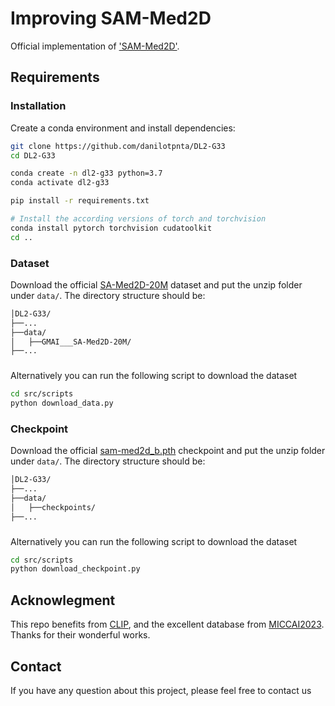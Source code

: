 # Improving SAM-Med2D
Official implementation of ['SAM-Med2D'](https://github.com/uni-medical/SAM-Med2D).


## Requirements

### Installation
Create a conda environment and install dependencies:
```bash
git clone https://github.com/danilotpnta/DL2-G33
cd DL2-G33

conda create -n dl2-g33 python=3.7
conda activate dl2-g33

pip install -r requirements.txt

# Install the according versions of torch and torchvision
conda install pytorch torchvision cudatoolkit
cd ..
```

### Dataset
Download the official [SA-Med2D-20M](https://huggingface.co/datasets/OpenGVLab/SA-Med2D-20M/tree/main) dataset and put the unzip folder under `data/`.
The directory structure should be:
```bash
│DL2-G33/
├──...
├──data/
│   ├──GMAI___SA-Med2D-20M/
├──...
```
### 

Alternatively you can run the following script to download the dataset

```bash
cd src/scripts
python download_data.py
```


### Checkpoint
Download the official [sam-med2d_b.pth](https://drive.google.com/file/d/1ARiB5RkSsWmAB_8mqWnwDF8ZKTtFwsjl/view) checkpoint and put the unzip folder under `data/`.
The directory structure should be:
```bash
│DL2-G33/
├──...
├──data/
│   ├──checkpoints/
├──...
```
### 

Alternatively you can run the following script to download the dataset

```bash
cd src/scripts
python download_checkpoint.py
```

## Acknowlegment
This repo benefits from [CLIP](https://github.com/openai/CLIP), and the excellent database from [MICCAI2023](https://conferences.miccai.org/). Thanks for their wonderful works.

## Contact
If you have any question about this project, please feel free to contact us
